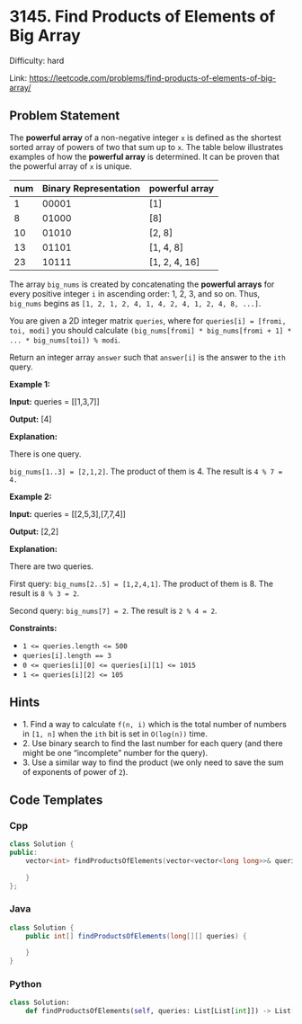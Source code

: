 # 3145. Find Products of Elements of Big Array

Difficulty: hard

Link: https://leetcode.com/problems/find-products-of-elements-of-big-array/

## Problem Statement

The **powerful array** of a non\-negative integer `x` is defined as the shortest sorted array of powers of two that sum up to `x`. The table below illustrates examples of how the **powerful array** is determined. It can be proven that the powerful array of `x` is unique.

| num | Binary Representation | powerful array |
| --- | --- | --- |
| 1 | 00001 | \[1] |
| 8 | 01000 | \[8] |
| 10 | 01010 | \[2, 8] |
| 13 | 01101 | \[1, 4, 8] |
| 23 | 10111 | \[1, 2, 4, 16] |

The array `big_nums` is created by concatenating the **powerful arrays** for every positive integer `i` in ascending order: 1, 2, 3, and so on. Thus, `big_nums` begins as `[1, 2, 1, 2, 4, 1, 4, 2, 4, 1, 2, 4, 8, ...]`.

You are given a 2D integer matrix `queries`, where for `queries[i] = [fromi, toi, modi]` you should calculate `(big_nums[fromi] * big_nums[fromi + 1] * ... * big_nums[toi]) % modi`.

Return an integer array `answer` such that `answer[i]` is the answer to the `ith` query.

**Example 1:**

**Input:** queries \= \[\[1,3,7]]

**Output:** \[4]

**Explanation:**

There is one query.

`big_nums[1..3] = [2,1,2]`. The product of them is 4\. The result is `4 % 7 = 4.`

**Example 2:**

**Input:** queries \= \[\[2,5,3],\[7,7,4]]

**Output:** \[2,2]

**Explanation:**

There are two queries.

First query: `big_nums[2..5] = [1,2,4,1]`. The product of them is 8\. The result is `8 % 3 = 2`.

Second query: `big_nums[7] = 2`. The result is `2 % 4 = 2`.

**Constraints:**

* `1 <= queries.length <= 500`
* `queries[i].length == 3`
* `0 <= queries[i][0] <= queries[i][1] <= 1015`
* `1 <= queries[i][2] <= 105`

## Hints

- 1\. Find a way to calculate `f(n, i)` which is the total number of numbers in `[1, n]` when the `ith` bit is set in `O(log(n))` time.
- 2\. Use binary search to find the last number for each query (and there might be one “incomplete” number for the query).
- 3\. Use a similar way to find the product (we only need to save the sum of exponents of power of `2`).

## Code Templates

### Cpp
```cpp
class Solution {
public:
    vector<int> findProductsOfElements(vector<vector<long long>>& queries) {
        
    }
};
```

### Java
```java
class Solution {
    public int[] findProductsOfElements(long[][] queries) {
        
    }
}
```

### Python
```python
class Solution:
    def findProductsOfElements(self, queries: List[List[int]]) -> List[int]:
        
```

